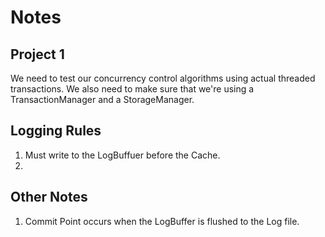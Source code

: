 # Notes

## Project 1

We need to test our concurrency control algorithms using actual threaded transactions. We also need to make
sure that we're using a TransactionManager and a StorageManager. 

## Logging Rules

1. Must write to the LogBuffuer before the Cache.
2. 

## Other Notes

1. Commit Point occurs when the LogBuffer is flushed to the Log file.
